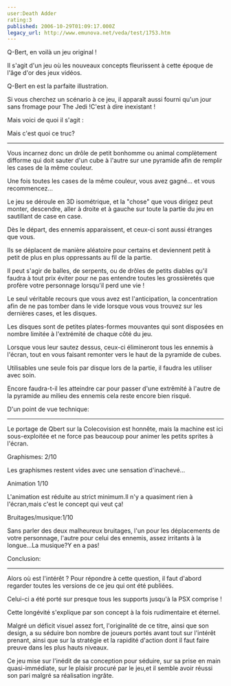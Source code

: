 ```yaml
---
user:Death Adder
rating:3
published: 2006-10-29T01:09:17.000Z
legacy_url: http://www.emunova.net/veda/test/1753.htm
---
```

Q-Bert, en voilà un jeu original !  

Il s'agit d'un jeu où les nouveaux concepts fleurissent à cette époque de l'âge d'or des jeux vidéos.  

Q-Bert en est la parfaite illustration.  

Si vous cherchez un scénario à ce jeu, il apparaît aussi fourni qu'un jour sans fromage pour The Jedi !C'est à dire inexistant !  

Mais voici de quoi il s'agit :  

  

  

Mais c'est quoi ce truc?  

-----------------------------  

Vous incarnez donc un drôle de petit bonhomme ou animal complètement difforme qui doit sauter d'un cube à l'autre sur une pyramide afin de remplir les cases de la même couleur.  

Une fois toutes les cases de la même couleur, vous avez gagné... et vous recommencez...  

Le jeu se déroule en 3D isométrique, et la "chose" que vous dirigez peut monter, descendre, aller à droite et à gauche sur toute la partie du jeu en sautillant de case en case.  

Dès le départ, des ennemis apparaissent, et ceux-ci sont aussi étranges que vous.  

Ils se déplacent de manière aléatoire pour certains et deviennent petit à petit de plus en plus oppressants au fil de la partie.  

Il peut s'agir de balles, de serpents, ou de drôles de petits diables qu'il faudra à tout prix éviter pour ne pas entendre toutes les grossièretés que profère votre personnage lorsqu'il perd une vie !  

Le seul véritable recours que vous avez est l'anticipation, la concentration afin de ne pas tomber dans le vide lorsque vous vous trouvez sur les dernières cases, et les disques.  

Les disques sont de petites plates-formes mouvantes qui sont disposées en nombre limitée à l'extrémité de chaque côté du jeu.  

Lorsque vous leur sautez dessus, ceux-ci élimineront tous les ennemis à l'écran, tout en vous faisant remonter vers le haut de la pyramide de cubes.  

Utilisables une seule fois par disque lors de la partie, il faudra les utiliser avec soin.  

Encore faudra-t-il les atteindre car pour passer d'une extrêmité à l'autre de la pyramide au milieu des ennemis cela reste encore bien risqué.  

  

  

D'un point de vue technique:  

-----------------------------------  

Le portage de Qbert sur la Colecovision est honnête, mais la machine est ici sous-exploitée et ne force pas beaucoup pour animer les petits sprites à l'écran.  

  

Graphismes: 2/10  

Les graphismes restent vides avec une sensation d'inachevé...  

  

Animation 1/10  

L'animation est réduite au strict minimum.Il n'y a quasiment rien à l'écran,mais c'est le concept qui veut ça!  

  

Bruitages/musique:1/10  

Sans parler des deux malheureux bruitages, l'un pour les déplacements de votre personnage, l'autre pour celui des ennemis, assez irritants à la longue...La musique?Y en a pas!  

  

  

Conclusion:  

---------------  

Alors où est l'intérêt ? Pour répondre à cette question, il faut d'abord regarder toutes les versions de ce jeu qui ont été publiées.  

Celui-ci a été porté sur presque tous les supports jusqu'à la PSX comprise !  

Cette longévité s'explique par son concept à la fois rudimentaire et éternel.  

Malgré un déficit visuel assez fort, l'originalité de ce titre, ainsi que son design, a su séduire bon nombre de joueurs portés avant tout sur l'intérêt prenant, ainsi que sur la stratégie et la rapidité d'action dont il faut faire preuve dans les plus hauts niveaux.  

Ce jeu mise sur l'inédit de sa conception pour séduire, sur sa prise en main quasi-immédiate, sur le plaisir procuré par le jeu,et il semble avoir réussi son pari malgré sa réalisation ingrâte.